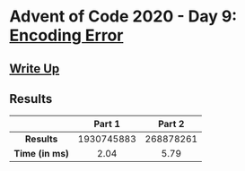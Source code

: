 # Advent of Code 2020 - Day 9: [Encoding Error](https://adventofcode.com/2020/day/9)

## [Write Up](https://codingap.github.io/advent-of-code/writeups/2020/day09)

## Results

|                  | **Part 1** | **Part 2** |
| :--------------: | :--------: | :--------: |
|   **Results**    | 1930745883 | 268878261 |
| **Time (in ms)** | 2.04 | 5.79 |
